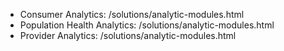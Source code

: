* Consumer Analytics: /solutions/analytic-modules.html
* Population Health Analytics: /solutions/analytic-modules.html
* Provider Analytics: /solutions/analytic-modules.html

